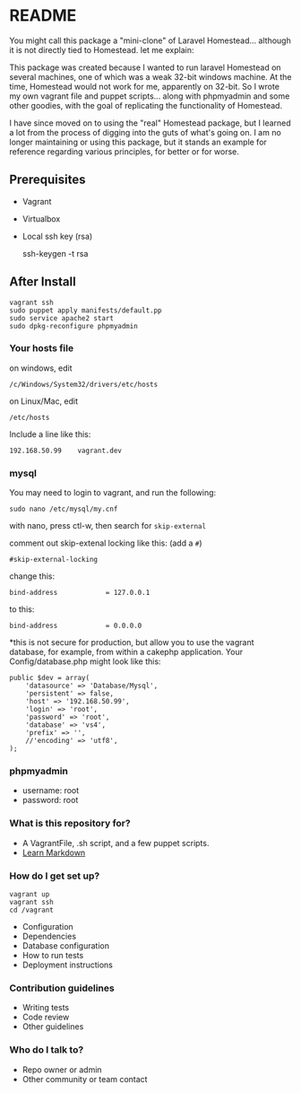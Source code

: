 # README #

You might call this package a "mini-clone" of Laravel Homestead... although it is not directly tied to Homestead.  let me explain:

This package was created because I wanted to run laravel Homestead on several machines, one of which was a weak 32-bit windows machine.  At the time, Homestead would not work for me, apparently on 32-bit.  So I wrote my own vagrant file and puppet scripts... along with phpmyadmin and some other goodies, with the goal of replicating the functionality of Homestead.

I have since moved on to using the "real" Homestead package, but I learned a lot from the process of digging into the guts of what's going on.  I am no longer maintaining or using this package, but it stands an example for reference regarding various principles, for better or for worse.

## Prerequisites ##
* Vagrant
* Virtualbox
* Local ssh key (rsa)

    ssh-keygen -t rsa

## After Install ##

    vagrant ssh
    sudo puppet apply manifests/default.pp
    sudo service apache2 start
    sudo dpkg-reconfigure phpmyadmin

### Your hosts file ###
on windows, edit

    /c/Windows/System32/drivers/etc/hosts
    
on Linux/Mac, edit

    /etc/hosts
    
Include a line like this:

    192.168.50.99    vagrant.dev

### mysql ###

You may need to login to vagrant, and run the following:

    sudo nano /etc/mysql/my.cnf

with nano, press ctl-w, then search for `skip-external`

comment out skip-extenal locking like this: (add a `#`)

    #skip-external-locking

change this:

    bind-address            = 127.0.0.1

to this:

    bind-address            = 0.0.0.0

*this is not secure for production, but allow you to use the vagrant database, for example, from within a cakephp application.  Your Config/database.php might look like this:

    public $dev = array(
        'datasource' => 'Database/Mysql',
        'persistent' => false,
        'host' => '192.168.50.99',
        'login' => 'root',
        'password' => 'root',
        'database' => 'vs4',
        'prefix' => '',
        //'encoding' => 'utf8',
    );



### phpmyadmin ###
* username: root
* password: root

### What is this repository for? ###

* A VagrantFile, .sh script, and a few puppet scripts.
* [Learn Markdown](https://bitbucket.org/tutorials/markdowndemo)

### How do I get set up? ###

    vagrant up
    vagrant ssh
    cd /vagrant

* Configuration
* Dependencies
* Database configuration
* How to run tests
* Deployment instructions

### Contribution guidelines ###

* Writing tests
* Code review
* Other guidelines

### Who do I talk to? ###

* Repo owner or admin
* Other community or team contact
